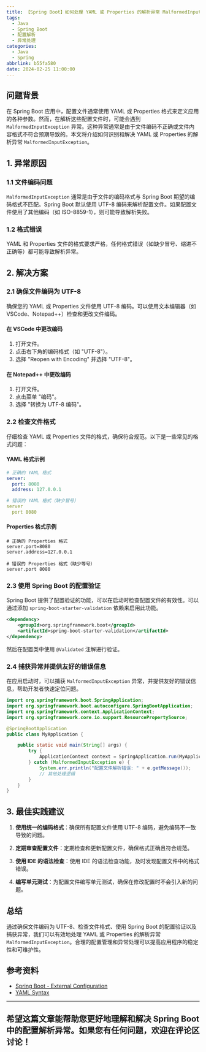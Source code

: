 ```yaml
---
title: 【Spring Boot】如何处理 YAML 或 Properties 的解析异常 MalformedInputException
tags:
  - Java
  - Spring Boot
  - 配置解析
  - 异常处理
categories:
  - Java
  - Spring
abbrlink: b55fa580
date: 2024-02-25 11:00:00
---
```


## 问题背景

在 Spring Boot 应用中，配置文件通常使用 YAML 或 Properties 格式来定义应用的各种参数。然而，在解析这些配置文件时，可能会遇到 `MalformedInputException` 异常。这种异常通常是由于文件编码不正确或文件内容格式不符合预期导致的。本文将介绍如何识别和解决 YAML 或 Properties 的解析异常 `MalformedInputException`。

## 1. 异常原因

### 1.1 文件编码问题

`MalformedInputException` 通常是由于文件的编码格式与 Spring Boot 期望的编码格式不匹配。Spring Boot 默认使用 UTF-8 编码来解析配置文件。如果配置文件使用了其他编码（如 ISO-8859-1），则可能导致解析失败。

### 1.2 格式错误

YAML 和 Properties 文件的格式要求严格，任何格式错误（如缺少冒号、缩进不正确等）都可能导致解析异常。

## 2. 解决方案

### 2.1 确保文件编码为 UTF-8

确保您的 YAML 或 Properties 文件使用 UTF-8 编码。可以使用文本编辑器（如 VSCode、Notepad++）检查和更改文件编码。

#### 在 VSCode 中更改编码

1. 打开文件。
2. 点击右下角的编码格式（如 "UTF-8"）。
3. 选择 "Reopen with Encoding" 并选择 "UTF-8"。

#### 在 Notepad++ 中更改编码

1. 打开文件。
2. 点击菜单 "编码"。
3. 选择 "转换为 UTF-8 编码"。

### 2.2 检查文件格式

仔细检查 YAML 或 Properties 文件的格式，确保符合规范。以下是一些常见的格式问题：

#### YAML 格式示例

```yaml
# 正确的 YAML 格式
server:
  port: 8080
  address: 127.0.0.1

# 错误的 YAML 格式（缺少冒号）
server
  port 8080
```

#### Properties 格式示例

```properties
# 正确的 Properties 格式
server.port=8080
server.address=127.0.0.1

# 错误的 Properties 格式（缺少等号）
server.port 8080
```

### 2.3 使用 Spring Boot 的配置验证

Spring Boot 提供了配置验证的功能，可以在启动时检查配置文件的有效性。可以通过添加 `spring-boot-starter-validation` 依赖来启用此功能。

```xml
<dependency>
    <groupId>org.springframework.boot</groupId>
    <artifactId>spring-boot-starter-validation</artifactId>
</dependency>
```

然后在配置类中使用 `@Validated` 注解进行验证。

### 2.4 捕获异常并提供友好的错误信息

在应用启动时，可以捕获 `MalformedInputException` 异常，并提供友好的错误信息，帮助开发者快速定位问题。

```java
import org.springframework.boot.SpringApplication;
import org.springframework.boot.autoconfigure.SpringBootApplication;
import org.springframework.context.ApplicationContext;
import org.springframework.core.io.support.ResourcePropertySource;

@SpringBootApplication
public class MyApplication {

    public static void main(String[] args) {
        try {
            ApplicationContext context = SpringApplication.run(MyApplication.class, args);
        } catch (MalformedInputException e) {
            System.err.println("配置文件解析错误: " + e.getMessage());
            // 其他处理逻辑
        }
    }
}
```

## 3. 最佳实践建议

1. **使用统一的编码格式**：确保所有配置文件使用 UTF-8 编码，避免编码不一致导致的问题。

2. **定期审查配置文件**：定期检查和更新配置文件，确保格式正确且符合规范。

3. **使用 IDE 的语法检查**：使用 IDE 的语法检查功能，及时发现配置文件中的格式错误。

4. **编写单元测试**：为配置文件编写单元测试，确保在修改配置时不会引入新的问题。

## 总结

通过确保文件编码为 UTF-8、检查文件格式、使用 Spring Boot 的配置验证以及捕获异常，我们可以有效地处理 YAML 或 Properties 的解析异常 `MalformedInputException`。合理的配置管理和异常处理可以提高应用程序的稳定性和可维护性。

## 参考资料

- [Spring Boot - External Configuration](https://docs.spring.io/spring-boot/docs/current/reference/htmlsingle/#boot-features-external-config)
- [YAML Syntax](https://yaml.org/spec/1.2/spec.html)

---

希望这篇文章能帮助您更好地理解和解决 Spring Boot 中的配置解析异常。如果您有任何问题，欢迎在评论区讨论！
--- 
 
